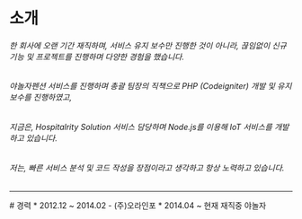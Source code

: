 # 소개
###### 한 회사에 오랜 기간 재직하며, 서비스 유지 보수만 진행한 것이 아니라, 끊임없이 신규 기능 및 프로젝트를 진행하며 다양한 경험을 했습니다.    
###### 야놀자펜션 서비스를 진행하며 총괄 팀장의 직책으로 PHP (Codeigniter) 개발 및 유지 보수를 진행하였고,    
###### 지금은, Hospitalrity Solution 서비스 담당하며 Node.js를 이용해 IoT 서비스를 개발하고 있습니다.    
###### 저는, 빠른 서비스 분석 및 코드 작성을 장점이라고 생각하고 항상 노력하고 있습니다.
<hr />
# 경력
* 2012.12 ~ 2014.02 - (주)오라인포
* 2014.04 ~ 현재 재직중 야놀자
